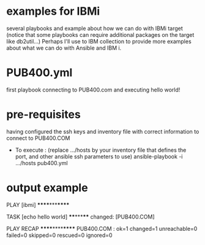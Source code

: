 # examples for IBMi

several playbooks and example about how we can do with IBMi target (notice that some playbooks can require additional packages on the target like db2util...) Perhaps I'll use to IBM collection to provide more examples about what we can do with Ansible and IBM i.

# PUB400.yml

first playbook connecting to PUB400.com and executing hello world!

# pre-requisites

having configured the ssh keys and inventory file with correct information to connect to PUB400.COM

- To execute : (replace .../hosts by your inventory file that defines the port, and other ansible ssh parameters to use)
  ansible-playbook -i .../hosts pub400.yml

# output example

PLAY [ibmi] ************************************\*\*\*\*************************************\*\*\*************************************\*\*\*\*************************************

TASK [echo hello world] **********************************\*\***********************************\*\*\***********************************\*\***********************************
changed: [PUB400.COM]

PLAY RECAP ************************************\*\*\*\*************************************\*\*\*\*************************************\*\*\*\*************************************
PUB400.COM : ok=1 changed=1 unreachable=0 failed=0 skipped=0 rescued=0 ignored=0
